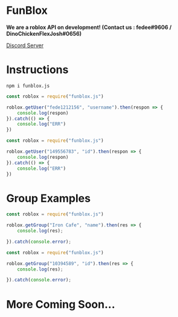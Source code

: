# FunBlox
**We are a roblox API on development! (Contact us : fedee#9606 / DinoChickenFlexJosh#0656)**

[Discord Server](https://discord.gg/3PcZBE2u)
# Instructions

```
npm i funblox.js
```

```js
const roblox = require("funblox.js")

roblox.getUser("fede1212156", "username").then(respon => {
    console.log(respon)
}).catch(() => {
    console.log("ERR")
})
```

```js
const roblox = require("funblox.js")

roblox.getUser("149556783", "id").then(respon => {
    console.log(respon)
}).catch(() => {
    console.log("ERR")
})
```
# Group Examples

```js
const roblox = require("funblox.js")

roblox.getGroup("Iron Cafe", "name").then(res => {
    console.log(res);

}).catch(console.error);
```

```js
const roblox = require("funblox.js")

roblox.getGroup("10394589", "id").then(res => {
    console.log(res);

}).catch(console.error);

```
# More Coming Soon...
